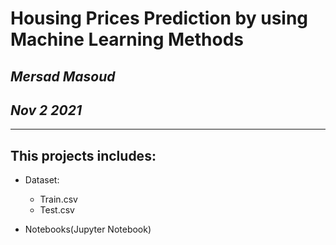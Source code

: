 # Housing Prices Prediction by using Machine Learning Methods

## *Mersad Masoud*
## *Nov 2 2021*
 ---------
 ## This projects includes:

 * Dataset:

    * Train.csv
    * Test.csv
    
* Notebooks(Jupyter Notebook)

